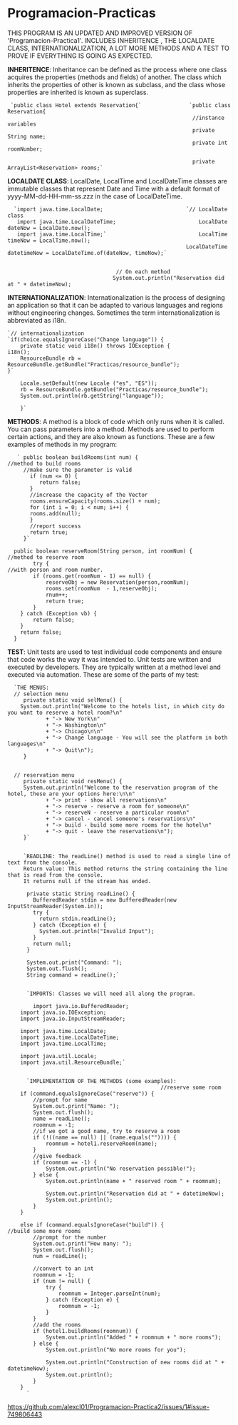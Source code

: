 # Programacion-Practicas

THIS PROGRAM IS AN UPDATED AND IMPROVED VERSION OF 'Programacion-Practica1'.
INCLUDES INHERITENCE , THE LOCALDATE CLASS, INTERNATIONALIZATION, A LOT MORE METHODS AND A TEST TO PROVE IF EVERYTHING IS GOING AS EXPECTED.

**INHERITENCE**: Inheritance can be defined as the process where one class acquires the properties (methods and fields) of another. The class which inherits the properties 
                 of other is known as subclass, and the class whose properties are inherited is known as superclass.
     
     `public class Hotel extends Reservation{`               `public class Reservation{
	                                                          //instance variables
	                                                          private String name;
	                                                          private int roomNumber;

	                                                          private ArrayList<Reservation> rooms;`
						
**LOCALDATE CLASS**: LocalDate, LocalTime and LocalDateTime classes are immutable classes that represent Date and Time 
                     with a default format of yyyy-MM-dd-HH-mm-ss.zzz in the case of LocalDateTime. 
		     
		     
      `import java.time.LocalDate;                          `// LocalDate class
       import java.time.LocalDateTime;                          LocalDate dateNow = LocalDate.now();
       import java.time.LocalTime;`	                            LocalTime timeNow = LocalTime.now();
		                                                    LocalDateTime datetimeNow = LocalDateTime.of(dateNow, timeNow);`
								  
								  
							          // On each method
								     System.out.println("Reservation did at " + datetimeNow);
								     
**INTERNATIONALIZATION**: Internationalization is the process of designing an application so that it can be adapted to various languages and 
                          regions without engineering changes. Sometimes the term internationalization is abbreviated as i18n.
			   
			  
    `// internationalization                                                                    `if(choice.equalsIgnoreCase("Change language")) {
        private static void i18n() throws IOException {                                               i18n();
	    ResourceBundle rb = ResourceBundle.getBundle("Practicas/resource_bundle");               }`
		
	    Locale.setDefault(new Locale ("es", "ES"));
        rb = ResourceBundle.getBundle("Practicas/resource_bundle");
        System.out.println(rb.getString("language"));	                                                                          
  		                                                                                      
        }`
	
**METHODS**: A method is a block of code which only runs when it is called. You can pass parameters into a method. Methods are used to perform certain actions, 
             and they are also known as functions. These are a few examples of methods in my program:
	     
	     
       ` public boolean buildRooms(int num) {      					//method to build rooms 
	     //make sure the parameter is valid
	       if (num <= 0) {
	          return false;
	       }
	       //increase the capacity of the Vector
	       rooms.ensureCapacity(rooms.size() + num);
	       for (int i = 0; i < num; i++) {
		   rooms.add(null);
	       }
	       //report success
	       return true;
	     }`  
	  
	  public boolean reserveRoom(String person, int roomNum) {	               //method to reserve room 
	        try {                                                                       //with person and room number.
			if (rooms.get(roomNum - 1) == null) {
				reserveObj = new Reservation(person,roomNum);
				rooms.set(roomNum  - 1,reserveObj);
				rnum++;
				return true;
			}
		} catch (Exception vb) {
			return false;
		}
		return false;
	  }
	
**TEST**: Unit tests are used to test individual code components and ensure that code works the way it was intended to. Unit tests are written and executed by developers. 
          They are typically written at a method level and executed via automation. These are some of the parts of my test:
	  
	  `THE MENUS:
	  // selection menu
	     private static void selMenu() {
		System.out.println("Welcome to the hotels list, in which city do you want to reserve a hotel room?\n"
				+ "-> New York\n" 
				+ "-> Washington\n"
				+ "-> Chicago\n\n"
				+ "-> Change language - You will see the platform in both languages\n"
				+ "-> Quit\n");
	     }
	
	
	  // reservation menu
	     private static void resMenu() {
		 System.out.println("Welcome to the reservation program of the hotel, these are your options here:\n\n"
				+ "-> print - show all reservations\n"
				+ "-> reserve - reserve a room for someone\n"
				+ "-> reserveN - reserve a particular room\n"
				+ "-> cancel - cancel someone's reservations\n"
				+ "-> build - build some more rooms for the hotel\n"
				+ "-> quit - leave the reservations\n");
	     }`
	     
	     
	     `READLINE: The readLine() method is used to read a single line of text from the console. 
	     Return value: This method returns the string containing the line that is read from the console. 
	     It returns null if the stream has ended.
	     
	      private static String readLine() {
		    BufferedReader stdin = new BufferedReader(new InputStreamReader(System.in));
		    try {
			  return stdin.readLine();
		    } catch (Exception e) {
			  System.out.println("Invalid Input");
		    }
		    return null;
	      }
	      
	      System.out.print("Command: ");
	      System.out.flush();
	      String command = readLine();`
	      
	      
	      `IMPORTS: Classes we will need all along the program.
	      
	        import java.io.BufferedReader;
		import java.io.IOException;
		import java.io.InputStreamReader;
		
		import java.time.LocalDate;
		import java.time.LocalDateTime;
		import java.time.LocalTime;
		
		import java.util.Locale;
		import java.util.ResourceBundle;`
      
                
	      `IMPLEMENTATION OF THE METHODS (some examples):
	      											//reserve some room
		if (command.equalsIgnoreCase("reserve")) {
			//prompt for name
			System.out.print("Name: ");
			System.out.flush();
			name = readLine();
			roomnum = -1;
			//if we got a good name, try to reserve a room
			if (!((name == null) || (name.equals("")))) {
				roomnum = hotel1.reserveRoom(name);
			}
			//give feedback
			if (roomnum == -1) {
				System.out.println("No reservation possible!");
			} else {
				System.out.println(name + " reserved room " + roomnum);
						
				System.out.println("Reservation did at " + datetimeNow);
				System.out.println();
			}
		}
		
		else if (command.equalsIgnoreCase("build")) {					//build some more rooms
			//prompt for the number
			System.out.print("How many: ");
			System.out.flush();
			num = readLine();
					
			//convert to an int
			roomnum = -1;
			if (num != null) {
				try {
					roomnum = Integer.parseInt(num);
				} catch (Exception e) {
					roomnum = -1;
				}
			}
			//add the rooms
			if (hotel1.buildRooms(roomnum)) {
				System.out.println("Added " + roomnum + " more rooms");
			} else {
				System.out.println("No more rooms for you");
						
				System.out.println("Construction of new rooms did at " + datetimeNow);
				System.out.println();
			}		
		}
	      `


https://github.com/alexcl01/Programacion-Practica2/issues/1#issue-749806443
